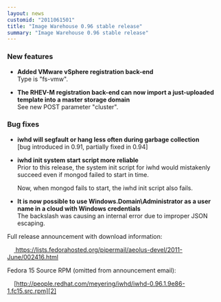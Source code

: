 ```yaml
---
layout: news
customid: "2011061501"
title: "Image Warehouse 0.96 stable release"
summary: "Image Warehouse 0.96 stable release"
---
```

### New features

* __Added VMware vSphere registration back-end__  
  Type is "fs-vmw".

* __The RHEV-M registration back-end can now import a just-uploaded template
  into a master storage domain__  
  See new POST parameter "cluster".

### Bug fixes

* __iwhd will segfault or hang less often during garbage collection__  
  \[bug introduced in 0.91, partially fixed in 0.94]

* __iwhd init system start script more reliable__  
  Prior to this release, the system init script for iwhd would mistakenly
  succeed even if mongod failed to start in time.

  Now, when mongod fails to start, the iwhd init script also fails.

* __It is now possible to use Windows.Domain\Administrator as a user name in
  a cloud with Windows credentials__  
  The backslash was causing an internal error due to improper JSON escaping.

Full release announcement with download information:

&nbsp;&nbsp;&nbsp;&nbsp;[ https://lists.fedorahosted.org/pipermail/aeolus-devel/2011-June/002416.html ][1]

Fedora 15 Source RPM (omitted from announcement email):

&nbsp;&nbsp;&nbsp;&nbsp;[http://people.redhat.com/meyering/iwhd/iwhd-0.96.1.9e86-1.fc15.src.rpm][2]

 [1]: https://lists.fedorahosted.org/pipermail/aeolus-devel/2011-June/002416.html "Image Warehouse 0.96 release announcement"
 [2]: http://people.redhat.com/meyering/iwhd/iwhd-0.96.1.9e86-1.fc15.src.rpm "Fedora 15 Source RPM for Image Warehouse 0.96"